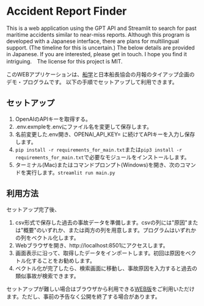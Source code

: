 # Accident Report Finder

This is a web application using the GPT API and Streamlit to search for past maritime accidents similar to near-miss reports. Although this program is developed with a Japanese interface, there are plans for multilingual support. (The timeline for this is uncertain.) The below details are provided in Japanese. If you are interested, please get in touch. I hope you find it intriguing.　The license for this project is MIT.

このWEBアプリケーションは、[船学](https://fune-gaku.com)と日本船長協会の月報のタイアップ企画のデモ・プログラムです。
以下の手順でセットアップして利用できます。

## セットアップ
1. OpenAIのAPIキーを取得する。
2. .env.exmpleを.envにファイル名を変更して保存します。
3. 名前変更した.env開き、OPENAI_API_KEY= に続けてAPIキーを入力し保存します。
4. `pip install -r requirements_for_main.txt`または`pip3 install -r requirements_for_main.txt`で必要なモジュールをインストールします。
5. ターミナル(Mac)またはコマンドプロンプト(Windows)を開き、次のコマンドを実行します。`streamlit run main.py`

## 利用方法
セットアップ完了後、
1. csv形式で保存した過去の事故データを準備します。csvの列には"原因"または"概要"のいずれか、または両方の列を用意します。プログラムはいずれかの列をベクトル化します。
2. Webブラウザを開き、http://localhost:8501にアクセスします。
3. 画面表示に沿って、取得したデータをインポートします。初回は原因をベクトル化することをお勧めします。
4. ベクトル化が完了したら、検索画面に移動し、事故原因を入力すると過去の類似事故が検索できます。

セットアップが難しい場合はブラウザから利用できる[WEB版](https://accident-report-finder.streamlit.app)をご利用いただけます。ただし、事前の予告なく公開を終了する場合があります。